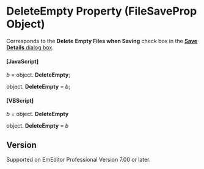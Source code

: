 # DeleteEmpty Property (FileSaveProp Object)

Corresponds to the **Delete**
**Empty Files when Saving** check box in the
[**Save Details** dialog box](../../dlg/properties/file/save_details/index).

#### \[JavaScript\]

_b_ =
object. **DeleteEmpty**;

object. **DeleteEmpty** = _b_;

#### \[VBScript\]

_b_ =
object. **DeleteEmpty**

object. **DeleteEmpty** = _b_

## Version

Supported on EmEditor Professional Version 7.00 or later.
